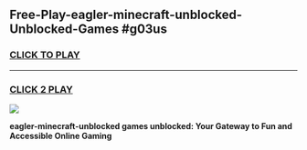 
## Free-Play-eagler-minecraft-unblocked-Unblocked-Games #g03us
<h3>
<a href="https://news.freeplayer.one?title=eagler-minecraft-unblocked&ref=8M">CLICK TO PLAY</a></h3>
<hr>

<h3>
<a href="https://news.freeplayer.one?title=eagler-minecraft-unblocked&ref=8M">CLICK 2 PLAY</a>
  
</h3>

<a href="https://news.freeplayer.one?title=eagler-minecraft-unblocked&ref=8M"><img src="https://clearcache.store/games.png"></a>


**eagler-minecraft-unblocked games unblocked: Your Gateway to Fun and Accessible Online Gaming**
